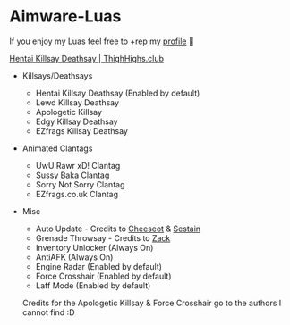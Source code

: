 # Aimware-Luas
If you enjoy my Luas feel free to +rep my [profile](https://aimware.net/forum/user/419881/reputation/add) 🤡

[Hentai Killsay Deathsay | ThighHighs.club](https://aimware.net/forum/thread/151605)

* Killsays/Deathsays
  * Hentai Killsay Deathsay (Enabled by default)
  * Lewd Killsay Deathsay
  * Apologetic Killsay 
  * Edgy Killsay Deathsay
  * EZfrags Killsay Deathsay
  
* Animated Clantags
  * UwU Rawr xD! Clantag
  * Sussy Baka Clantag
  * Sorry Not Sorry Clantag
  * EZfrags.co.uk Clantag

* Misc
  * Auto Update - Credits to [Cheeseot](https://aimware.net/forum/user/215088) & [Sestain](https://aimware.net/forum/user/219942)
  * Grenade Throwsay - Credits to [Zack](https://aimware.net/forum/user/36169)
  * Inventory Unlocker (Always On)
  * AntiAFK (Always On)
  * Engine Radar (Enabled by default)
  * Force Crosshair (Enabled by default)
  * Laff Mode (Enabled by default)
  
  Credits for the Apologetic Killsay & Force Crosshair go to the authors I cannot find :D
